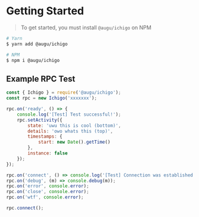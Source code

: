 # Getting Started
> To get started, you must install `@augu/ichigo` on NPM

```sh
# Yarn
$ yarn add @augu/ichigo

# NPM
$ npm i @augu/ichigo
```

## Example RPC Test
```js
const { Ichigo } = require('@augu/ichigo');
const rpc = new Ichigo('xxxxxxx');

rpc.on('ready', () => {
    console.log('[Test] Test successful!');
    rpc.setActivity({
        state: 'uwu this is cool (bottom)',
        details: 'owo whats this (top)',
        timestamps: {
            start: new Date().getTime()
        },
        instance: false
    });
});

rpc.on('connect', () => console.log('[Test] Connection was established'));
rpc.on('debug', (m) => console.debug(m));
rpc.on('error', console.error);
rpc.on('close', console.error);
rpc.on('wtf', console.error);

rpc.connect();
```